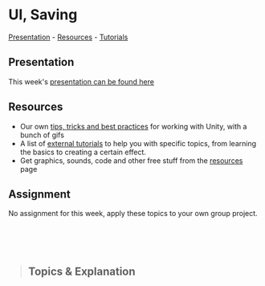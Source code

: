 # UI, Saving

[Presentation](https://hr-cmgt.github.io/Minor-GDD-Unity/presentation_uisaving) -
[Resources](00_resources.md) -
[Tutorials](00_tutorials.md#ui--saving)

## Presentation
This week's [presentation can be found here](https://hr-cmgt.github.io/Minor-GDD-Unity/presentation_uisaving)

## Resources
- Our own [tips, tricks and best practices](00_unity.md) for working with Unity, with a bunch of gifs
- A list of [external tutorials](00_tutorials.md#ui--saving) to help you with specific topics, from learning the basics to creating a certain effect.
- Get graphics, sounds, code and other free stuff from the [resources](00_resources.md) page

## Assignment
No assignment for this week, apply these topics to your own group project.

<br><br><br>

> ## Topics & Explanation